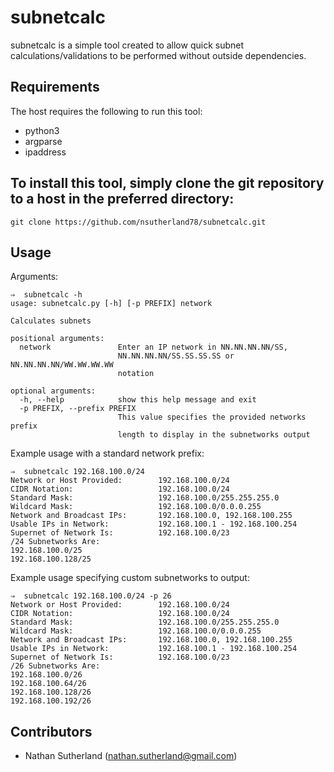 # subnetcalc
subnetcalc is a simple tool created to allow quick subnet calculations/validations to be performed without outside dependencies.

## Requirements

The host requires the following to run this tool:

* python3
 * argparse
 * ipaddress
 
## To install this tool, simply clone the git repository to a host in the preferred directory:

```
git clone https://github.com/nsutherland78/subnetcalc.git
```

## Usage

Arguments:
```
⇒  subnetcalc -h
usage: subnetcalc.py [-h] [-p PREFIX] network

Calculates subnets

positional arguments:
  network               Enter an IP network in NN.NN.NN.NN/SS,
                        NN.NN.NN.NN/SS.SS.SS.SS or NN.NN.NN.NN/WW.WW.WW.WW
                        notation

optional arguments:
  -h, --help            show this help message and exit
  -p PREFIX, --prefix PREFIX
                        This value specifies the provided networks prefix
                        length to display in the subnetworks output
```

Example usage with a standard network prefix:
```
⇒  subnetcalc 192.168.100.0/24
Network or Host Provided:        192.168.100.0/24
CIDR Notation:                   192.168.100.0/24
Standard Mask:                   192.168.100.0/255.255.255.0
Wildcard Mask:                   192.168.100.0/0.0.0.255
Network and Broadcast IPs:       192.168.100.0, 192.168.100.255
Usable IPs in Network:           192.168.100.1 - 192.168.100.254
Supernet of Network Is:          192.168.100.0/23
/24 Subnetworks Are:
192.168.100.0/25
192.168.100.128/25
```

Example usage specifying custom subnetworks to output:
```
⇒  subnetcalc 192.168.100.0/24 -p 26
Network or Host Provided:        192.168.100.0/24
CIDR Notation:                   192.168.100.0/24
Standard Mask:                   192.168.100.0/255.255.255.0
Wildcard Mask:                   192.168.100.0/0.0.0.255
Network and Broadcast IPs:       192.168.100.0, 192.168.100.255
Usable IPs in Network:           192.168.100.1 - 192.168.100.254
Supernet of Network Is:          192.168.100.0/23
/26 Subnetworks Are:
192.168.100.0/26
192.168.100.64/26
192.168.100.128/26
192.168.100.192/26
```

## Contributors
* Nathan Sutherland (nathan.sutherland@gmail.com)
